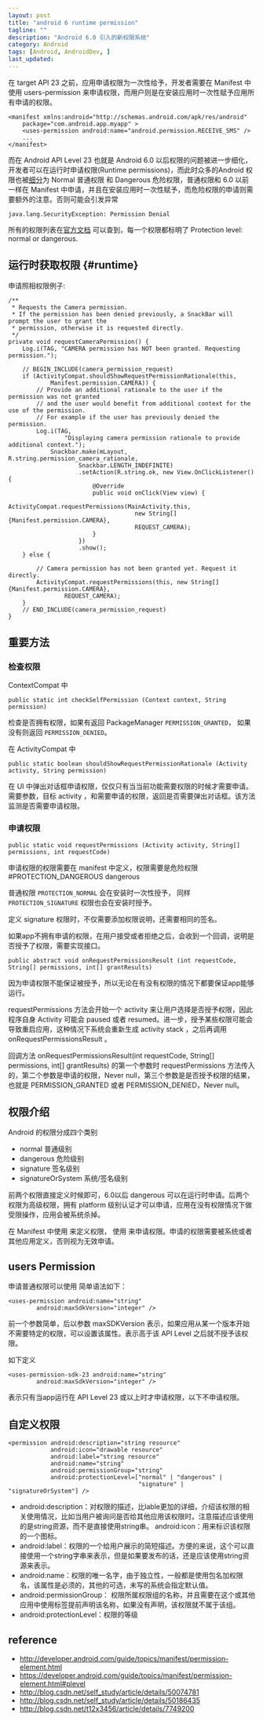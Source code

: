 ```yaml
---
layout: post
title: "android 6 runtime permission"
tagline: ""
description: "Android 6.0 引入的新权限系统"
category: Android
tags: [Android, AndroidDev, ]
last_updated: 
---
```


在 target API 23 之前，应用申请权限为一次性给予，开发者需要在 Manifest 中使用 users-permission 来申请权限，而用户则是在安装应用时一次性赋予应用所有申请的权限。

```
<manifest xmlns:android="http://schemas.android.com/apk/res/android"
    package="com.android.app.myapp" >
    <uses-permission android:name="android.permission.RECEIVE_SMS" />
    ...
</manifest>
```

而在 Android API Level 23 也就是 Android 6.0 以后权限的问题被进一步细化，开发者可以在运行时申请权限(Runtime permissions)，而此时众多的Android 权限也被[细分](https://developer.android.com/guide/topics/security/permissions.html#normal-dangerous)为 Normal 普通权限 和 Dangerous 危险权限，普通权限和 6.0 以前一样在 Manifest 中申请，并且在安装应用时一次性赋予，而危险权限的申请则需要额外的注意。否则可能会引发异常

    java.lang.SecurityException: Permission Denial

所有的权限列表在[官方文档](https://developer.android.com/reference/android/Manifest.permission.html) 可以查到，每一个权限都标明了 Protection level: normal or dangerous.

## 运行时获取权限 {#runtime}

申请照相权限例子:

    /**
     * Requests the Camera permission.
     * If the permission has been denied previously, a SnackBar will prompt the user to grant the
     * permission, otherwise it is requested directly.
     */
    private void requestCameraPermission() {
        Log.i(TAG, "CAMERA permission has NOT been granted. Requesting permission.");

        // BEGIN_INCLUDE(camera_permission_request)
        if (ActivityCompat.shouldShowRequestPermissionRationale(this,
                Manifest.permission.CAMERA)) {
            // Provide an additional rationale to the user if the permission was not granted
            // and the user would benefit from additional context for the use of the permission.
            // For example if the user has previously denied the permission.
            Log.i(TAG,
                    "Displaying camera permission rationale to provide additional context.");
                Snackbar.make(mLayout, R.string.permission_camera_rationale,
                        Snackbar.LENGTH_INDEFINITE)
                        .setAction(R.string.ok, new View.OnClickListener() {
                            @Override
                            public void onClick(View view) {
                                ActivityCompat.requestPermissions(MainActivity.this,
                                        new String[]{Manifest.permission.CAMERA},
                                        REQUEST_CAMERA);
                            }
                        })
                        .show();
        } else {

            // Camera permission has not been granted yet. Request it directly.
            ActivityCompat.requestPermissions(this, new String[]{Manifest.permission.CAMERA},
                    REQUEST_CAMERA);
        }
        // END_INCLUDE(camera_permission_request)
    }

## 重要方法

### 检查权限
ContextCompat 中

    public static int checkSelfPermission (Context context, String permission)

检查是否拥有权限，如果有返回 PackageManager `PERMISSION_GRANTED`， 如果没有则返回 `PERMISSION_DENIED`。

在 ActivityCompat 中

    public static boolean shouldShowRequestPermissionRationale (Activity activity, String permission)

在 UI 中弹出对话框申请权限，仅仅只有当当前功能需要权限的时候才需要申请。需要参数，目标 activity ，和需要申请的权限，返回是否需要弹出对话框。该方法监测是否需要申请权限。

### 申请权限

    public static void requestPermissions (Activity activity, String[] permissions, int requestCode)

申请权限的权限需要在 manifest 中定义，权限需要是危险权限 #PROTECTION_DANGEROUS dangerous

普通权限 `PROTECTION_NORMAL` 会在安装时一次性授予， 同样 `PROTECTION_SIGNATURE` 权限也会在安装时授予。

定义 signature 权限时，不仅需要添加权限说明，还需要相同的签名。

如果app不拥有申请的权限，在用户接受或者拒绝之后，会收到一个回调，说明是否授予了权限，需要实现接口。

    public abstract void onRequestPermissionsResult (int requestCode, String[] permissions, int[] grantResults)

因为申请权限不能保证被授予，所以无论在有没有权限的情况下都要保证app能够运行。

requestPermissions 方法会开始一个 activity 来让用户选择是否授予权限，因此程序自身 Activity 可能会 paused 或者 resumed。进一步，授予某些权限可能会导致重启应用，这种情况下系统会重新生成 activity stack ，之后再调用 onRequestPermissionsResult 。

回调方法 onRequestPermissionsResult(int requestCode, String[] permissions, int[] grantResults) 的第一个参数时 requestPermissions 方法传入的，第二个参数是申请的权限，Never null，第三个参数是是否授予权限的结果，也就是 PERMISSION_GRANTED 或者 PERMISSION_DENIED，Never null。

## 权限介绍

Android 的权限分成四个类别

- normal 普通级别
- dangerous 危险级别
- signature 签名级别
- signatureOrSystem 系统/签名级别

前两个权限直接定义时候即可，6.0以后 dangerous 可以在运行时申请。后两个权限为高级权限，拥有 platform 级别认证才可以申请，应用在没有权限情况下做受限操作，应用会被系统杀掉。

在 Manifest 中使用 <permission> 来定义权限， 使用 <users-permission> 来申请权限。申请的权限需要被系统或者其他应用定义，否则视为无效申请。

## users Permission

申请普通权限可以使用 <uses-permission> 简单语法如下：

    <uses-permission android:name="string"
            android:maxSdkVersion="integer" />

前一个参数简单，后以参数 maxSDKVersion 表示，如果应用从某一个版本开始不需要特定的权限，可以设置该属性。表示高于该 API Level 之后就不授予该权限。

如下定义

    <uses-permission-sdk-23 android:name="string"
            android:maxSdkVersion="integer" />

表示只有当app运行在 API Level 23 或以上时才申请权限，以下不申请权限。

## 自定义权限

    <permission android:description="string resource"
                android:icon="drawable resource"
                android:label="string resource"
                android:name="string"
                android:permissionGroup="string"
                android:protectionLevel=["normal" | "dangerous" |
                                         "signature" | "signatureOrSystem"] />

- android:description：对权限的描述，比lable更加的详细，介绍该权限的相关使用情况，比如当用户被询问是否给其他应用该权限时。注意描述应该使用的是string资源，而不是直接使用string串。 android:icon：用来标识该权限的一个图标。
- android:label：权限的一个给用户展示的简短描述。方便的来说，这个可以直接使用一个string字串来表示，但是如果要发布的话，还是应该使用string资源来表示。
- android:name：权限的唯一名字，由于独立性，一般都是使用包名加权限名，该属性是必须的，其他的可选，未写的系统会指定默认值。
- android:permissionGroup： 权限所属权限组的名称，并且需要在这个或其他应用中使用<permission-group>标签提前声明该名称，如果没有声明，该权限就不属于该组。
- android:protectionLevel：权限的等级

## reference

- <http://developer.android.com/guide/topics/manifest/permission-element.html>
- <https://developer.android.com/guide/topics/manifest/permission-element.html#plevel>
- <http://blog.csdn.net/self_study/article/details/50074781>
- <http://blog.csdn.net/self_study/article/details/50186435>
- <http://blog.csdn.net/t12x3456/article/details/7749200>
